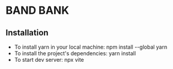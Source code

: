 # BAND BANK

## Installation

- To install yarn in your local machine: npm install --global yarn
- To install the project's dependencies: yarn install
- To start dev server: npx vite

